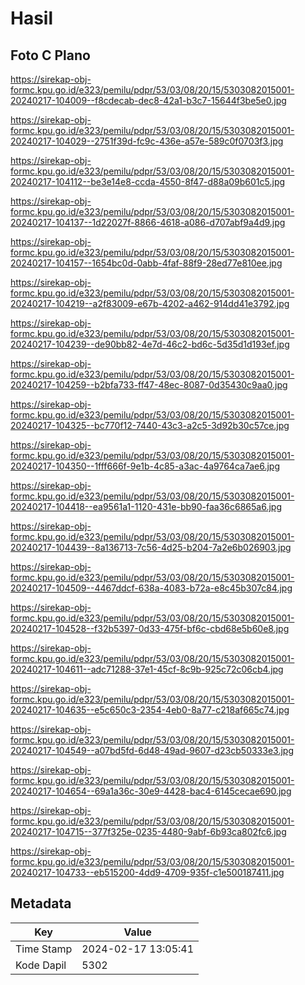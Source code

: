 # Hasil

## Foto C Plano

https://sirekap-obj-formc.kpu.go.id/e323/pemilu/pdpr/53/03/08/20/15/5303082015001-20240217-104009--f8cdecab-dec8-42a1-b3c7-15644f3be5e0.jpg

https://sirekap-obj-formc.kpu.go.id/e323/pemilu/pdpr/53/03/08/20/15/5303082015001-20240217-104029--2751f39d-fc9c-436e-a57e-589c0f0703f3.jpg

https://sirekap-obj-formc.kpu.go.id/e323/pemilu/pdpr/53/03/08/20/15/5303082015001-20240217-104112--be3e14e8-ccda-4550-8f47-d88a09b601c5.jpg

https://sirekap-obj-formc.kpu.go.id/e323/pemilu/pdpr/53/03/08/20/15/5303082015001-20240217-104137--1d22027f-8866-4618-a086-d707abf9a4d9.jpg

https://sirekap-obj-formc.kpu.go.id/e323/pemilu/pdpr/53/03/08/20/15/5303082015001-20240217-104157--1654bc0d-0abb-4faf-88f9-28ed77e810ee.jpg

https://sirekap-obj-formc.kpu.go.id/e323/pemilu/pdpr/53/03/08/20/15/5303082015001-20240217-104219--a2f83009-e67b-4202-a462-914dd41e3792.jpg

https://sirekap-obj-formc.kpu.go.id/e323/pemilu/pdpr/53/03/08/20/15/5303082015001-20240217-104239--de90bb82-4e7d-46c2-bd6c-5d35d1d193ef.jpg

https://sirekap-obj-formc.kpu.go.id/e323/pemilu/pdpr/53/03/08/20/15/5303082015001-20240217-104259--b2bfa733-ff47-48ec-8087-0d35430c9aa0.jpg

https://sirekap-obj-formc.kpu.go.id/e323/pemilu/pdpr/53/03/08/20/15/5303082015001-20240217-104325--bc770f12-7440-43c3-a2c5-3d92b30c57ce.jpg

https://sirekap-obj-formc.kpu.go.id/e323/pemilu/pdpr/53/03/08/20/15/5303082015001-20240217-104350--1fff666f-9e1b-4c85-a3ac-4a9764ca7ae6.jpg

https://sirekap-obj-formc.kpu.go.id/e323/pemilu/pdpr/53/03/08/20/15/5303082015001-20240217-104418--ea9561a1-1120-431e-bb90-faa36c6865a6.jpg

https://sirekap-obj-formc.kpu.go.id/e323/pemilu/pdpr/53/03/08/20/15/5303082015001-20240217-104439--8a136713-7c56-4d25-b204-7a2e6b026903.jpg

https://sirekap-obj-formc.kpu.go.id/e323/pemilu/pdpr/53/03/08/20/15/5303082015001-20240217-104509--4467ddcf-638a-4083-b72a-e8c45b307c84.jpg

https://sirekap-obj-formc.kpu.go.id/e323/pemilu/pdpr/53/03/08/20/15/5303082015001-20240217-104528--f32b5397-0d33-475f-bf6c-cbd68e5b60e8.jpg

https://sirekap-obj-formc.kpu.go.id/e323/pemilu/pdpr/53/03/08/20/15/5303082015001-20240217-104611--adc71288-37e1-45cf-8c9b-925c72c06cb4.jpg

https://sirekap-obj-formc.kpu.go.id/e323/pemilu/pdpr/53/03/08/20/15/5303082015001-20240217-104635--e5c650c3-2354-4eb0-8a77-c218af665c74.jpg

https://sirekap-obj-formc.kpu.go.id/e323/pemilu/pdpr/53/03/08/20/15/5303082015001-20240217-104549--a07bd5fd-6d48-49ad-9607-d23cb50333e3.jpg

https://sirekap-obj-formc.kpu.go.id/e323/pemilu/pdpr/53/03/08/20/15/5303082015001-20240217-104654--69a1a36c-30e9-4428-bac4-6145cecae690.jpg

https://sirekap-obj-formc.kpu.go.id/e323/pemilu/pdpr/53/03/08/20/15/5303082015001-20240217-104715--377f325e-0235-4480-9abf-6b93ca802fc6.jpg

https://sirekap-obj-formc.kpu.go.id/e323/pemilu/pdpr/53/03/08/20/15/5303082015001-20240217-104733--eb515200-4dd9-4709-935f-c1e500187411.jpg


## Metadata

| Key        | Value               |
| ---------- | ------------------- |
| Time Stamp | 2024-02-17 13:05:41 |
| Kode Dapil | 5302                |



